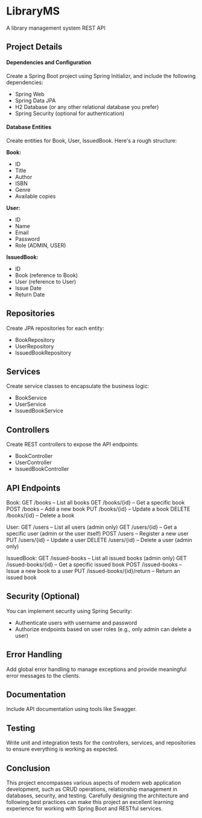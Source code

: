 # LibraryMS
A library management system REST API

## Project Details

#### Dependencies and Configuration
Create a Spring Boot project using Spring Initializr, and include the following dependencies:
* Spring Web
* Spring Data JPA
* H2 Database (or any other relational database you prefer)
* Spring Security (optional for authentication)

#### Database Entities
Create entities for Book, User, IssuedBook. Here's a rough structure:

**Book:**
- ID
- Title
- Author
- ISBN
- Genre
- Available copies

**User:**
- ID
- Name
- Email
- Password
- Role (ADMIN, USER)

**IssuedBook:**
- ID
- Book (reference to Book)
- User (reference to User)
- Issue Date
- Return Date

## Repositories

Create JPA repositories for each entity:
- BookRepository
- UserRepository
- IssuedBookRepository

## Services

Create service classes to encapsulate the business logic:
- BookService
- UserService
- IssuedBookService

## Controllers
Create REST controllers to expose the API endpoints:
- BookController
- UserController
- IssuedBookController

## API Endpoints

Book:
GET /books – List all books
GET /books/{id} – Get a specific book
POST /books – Add a new book
PUT /books/{id} – Update a book
DELETE /books/{id} – Delete a book

User:
GET /users – List all users (admin only)
GET /users/{id} – Get a specific user (admin or the user itself)
POST /users – Register a new user
PUT /users/{id} – Update a user
DELETE /users/{id} – Delete a user (admin only)

IssuedBook:
GET /issued-books – List all issued books (admin only)
GET /issued-books/{id} – Get a specific issued book
POST /issued-books – Issue a new book to a user
PUT /issued-books/{id}/return – Return an issued book

## Security (Optional)
You can implement security using Spring Security:
- Authenticate users with username and password
- Authorize endpoints based on user roles (e.g., only admin can delete a user)

## Error Handling
Add global error handling to manage exceptions and provide meaningful error messages to the clients.

## Documentation
Include API documentation using tools like Swagger.

## Testing
Write unit and integration tests for the controllers, services, and repositories to ensure everything is working as expected.

## Conclusion
This project encompasses various aspects of modern web application development, such as CRUD operations, relationship management in databases, security, and testing. Carefully designing the architecture and following best practices can make this project an excellent learning experience for working with Spring Boot and RESTful services.